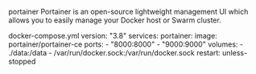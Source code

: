 portainer
Portainer is an open-source lightweight management UI which allows you to easily manage your Docker host or Swarm cluster.

docker-compose.yml
version: "3.8"
services:
  portainer:
    image: portainer/portainer-ce
    ports:
      - "8000:8000"
      - "9000:9000"
    volumes:
      - ./data:/data
      - /var/run/docker.sock:/var/run/docker.sock
    restart: unless-stopped
